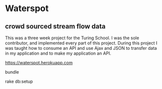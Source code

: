# Waterspot

## crowd sourced stream flow data

This was a three week project for the Turing School. I was the sole contributor,
and implemented every part of this project. During this project I was taught how to
consume an API and use Ajax and JSON to transfer data in my application and to make my application an API.

https://waterspot.herokuapp.com

bundle

rake db:setup




